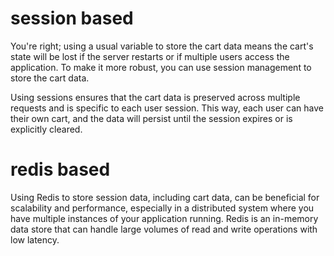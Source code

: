 # session based
You're right; using a usual variable to store the cart data means the cart's state will be lost if the server restarts or if multiple users access the application. To make it more robust, you can use session management to store the cart data.

Using sessions ensures that the cart data is preserved across multiple requests and is specific to each user session. This way, each user can have their own cart, and the data will persist until the session expires or is explicitly cleared.

# redis based
Using Redis to store session data, including cart data, can be beneficial for scalability and performance, especially in a distributed system where you have multiple instances of your application running. Redis is an in-memory data store that can handle large volumes of read and write operations with low latency.